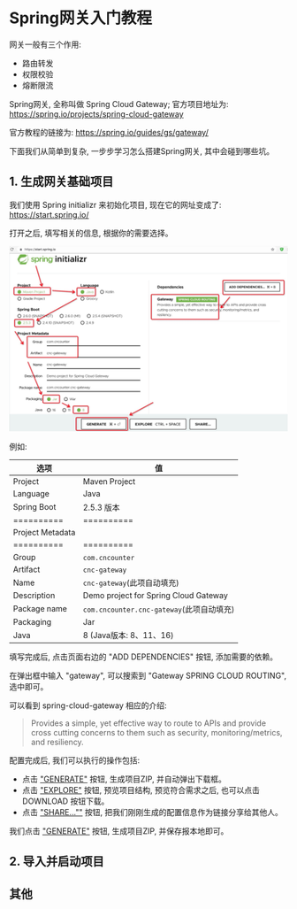 # Spring网关入门教程

网关一般有三个作用:

- 路由转发
- 权限校验
- 熔断限流

Spring网关, 全称叫做 Spring Cloud Gateway; 官方项目地址为: <https://spring.io/projects/spring-cloud-gateway>

官方教程的链接为: <https://spring.io/guides/gs/gateway/>

下面我们从简单到复杂, 一步步学习怎么搭建Spring网关, 其中会碰到哪些坑。

## 1. 生成网关基础项目

我们使用 Spring initializr 来初始化项目, 现在它的网址变成了:  <https://start.spring.io/>

打开之后, 填写相关的信息, 根据你的需要选择。

![](01_spring_initializr.jpg)

例如:


| 选项          |    值          |
| ------------ | -------------- |
| Project      | Maven Project  |
| Language     | Java           |
| Spring Boot  | 2.5.3 版本      |
| ==========   | ==========     |
| Project Metadata  |           |
| ==========   | ==========     |
| Group        | `com.cncounter`|
| Artifact     | `cnc-gateway`  |
| Name         | `cnc-gateway`(此项自动填充)  |
| Description  | Demo project for Spring Cloud Gateway  |
| Package name | `com.cncounter.cnc-gateway`(此项自动填充)  |
| Packaging    | Jar                        |
| Java         | 8 (Java版本: 8、11、16)     |


填写完成后, 点击页面右边的 "ADD DEPENDENCIES" 按钮, 添加需要的依赖。

在弹出框中输入 "gateway", 可以搜索到 "Gateway SPRING CLOUD ROUTING", 选中即可。

可以看到 spring-cloud-gateway 相应的介绍:

> Provides a simple, yet effective way to route to APIs and provide cross cutting concerns to them such as security, monitoring/metrics, and resiliency.

配置完成后, 我们可以执行的操作包括:

- 点击 ["GENERATE"](https://start.spring.io/#!type=maven-project&language=java&platformVersion=2.5.3.RELEASE&packaging=jar&jvmVersion=1.8&groupId=com.cncounter&artifactId=cnc-gateway&name=cnc-gateway&description=Demo%20project%20for%20Spring%20Cloud%20Gateway&packageName=com.cncounter.cnc-gateway&dependencies=cloud-gateway) 按钮, 生成项目ZIP, 并自动弹出下载框。
- 点击 ["EXPLORE"](https://start.spring.io/#!type=maven-project&language=java&platformVersion=2.5.3.RELEASE&packaging=jar&jvmVersion=1.8&groupId=com.cncounter&artifactId=cnc-gateway&name=cnc-gateway&description=Demo%20project%20for%20Spring%20Cloud%20Gateway&packageName=com.cncounter.cnc-gateway&dependencies=cloud-gateway) 按钮, 预览项目结构, 预览符合需求之后, 也可以点击 DOWNLOAD 按钮下载。
- 点击 ["SHARE...""](https://start.spring.io/#!type=maven-project&language=java&platformVersion=2.5.3.RELEASE&packaging=jar&jvmVersion=1.8&groupId=com.cncounter&artifactId=cnc-gateway&name=cnc-gateway&description=Demo%20project%20for%20Spring%20Cloud%20Gateway&packageName=com.cncounter.cnc-gateway&dependencies=cloud-gateway) 按钮, 把我们刚刚生成的配置信息作为链接分享给其他人。

我们点击 ["GENERATE"](https://start.spring.io/#!type=maven-project&language=java&platformVersion=2.5.3.RELEASE&packaging=jar&jvmVersion=1.8&groupId=com.cncounter&artifactId=cnc-gateway&name=cnc-gateway&description=Demo%20project%20for%20Spring%20Cloud%20Gateway&packageName=com.cncounter.cnc-gateway&dependencies=cloud-gateway) 按钮, 生成项目ZIP, 并保存报本地即可。


## 2. 导入并启动项目





















## 其他
